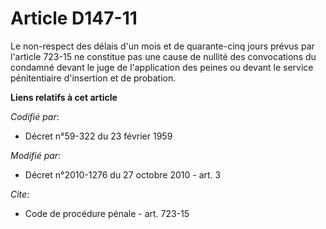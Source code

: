 # Article D147-11

Le non-respect des délais d'un mois et de quarante-cinq jours prévus par l'article 723-15 ne constitue pas une cause de
nullité des convocations du condamné devant le juge de l'application des peines ou devant le service pénitentiaire
d'insertion et de probation.

**Liens relatifs à cet article**

_Codifié par_:

  - Décret n°59-322 du 23 février 1959

_Modifié par_:

  - Décret n°2010-1276 du 27 octobre 2010 - art. 3

_Cite_:

  - Code de procédure pénale - art. 723-15
